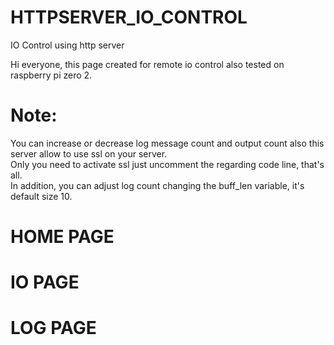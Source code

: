 # HTTPSERVER_IO_CONTROL
IO Control using http server

Hi everyone, this page created for remote io control also tested on raspberry pi zero 2. <br>
# Note:
You can increase or decrease log message count and output count also this server allow to use ssl on your server. <br>
Only you need to activate ssl just uncomment the regarding code line, that's all. <br>
In addition, you can adjust log count changing the buff_len variable, it's default size 10.


# HOME PAGE

# IO PAGE


# LOG PAGE
